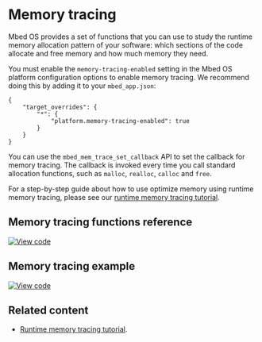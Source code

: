 # Memory tracing

Mbed OS provides a set of functions that you can use to study the runtime memory allocation pattern of your software: which sections of the code allocate and free memory and how much memory they need.

You must enable the `memory-tracing-enabled` setting in the Mbed OS platform configuration options to enable memory tracing. We recommend doing this by adding it to your `mbed_app.json`:

```
{
    "target_overrides": {
        "*": {
            "platform.memory-tracing-enabled": true
        }
    }
}
```

You can use the `mbed_mem_trace_set_callback` API to set the callback for memory tracing. The callback is invoked every time you call standard allocation functions, such as `malloc`, `realloc`, `calloc` and `free`.

For a step-by-step guide about how to use optimize memory using runtime memory tracing, please see our [runtime memory tracing tutorial](../tutorials/optimizing.html#runtime-memory-tracing).

## Memory tracing functions reference

[![View code](https://www.mbed.com/embed/?type=library)](https://os.mbed.com/docs/mbed-os/6.0.0-preview/mbed-os-api-doxy/mbed__mem__trace_8h_source.html)

## Memory tracing example

[![View code](https://www.mbed.com/embed/?url=https://github.com/ARMmbed/mbed-os-examples-docs_only/blob/master/APIs_Platform/Memory_tracing_ex_1/)](https://github.com/ARMmbed/mbed-os-examples-docs_only/blob/master/APIs_Platform/Memory_tracing_ex_1/main.cpp)

## Related content

- [Runtime memory tracing tutorial](../tutorials/optimizing.html#runtime-memory-tracing).
